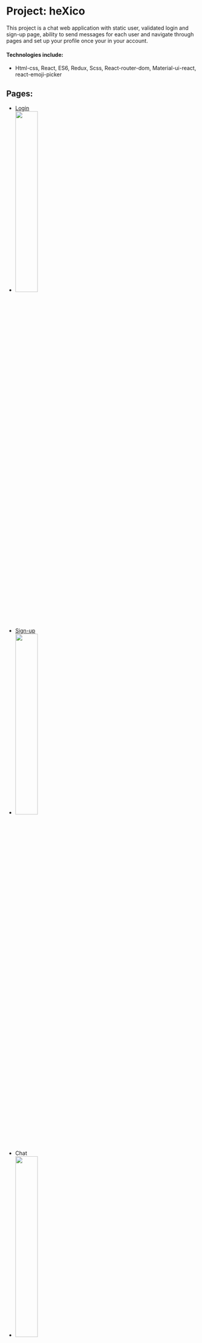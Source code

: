 # Project: heXico

This project is a chat web application with static user, validated login and sign-up page, ability to send messages for each user and navigate through pages and set up your profile once your in your account.

#### Technologies include:

* Html-css, React, ES6, Redux, Scss, React-router-dom, Material-ui-react, react-emoji-picker

## Pages:
* [Login](https://nda-kd.github.io/heXico/#/) 
* <img src="https://user-images.githubusercontent.com/65509739/113914427-c8b33680-97f2-11eb-87bf-0af8a8cae18e.png" width="35%"></img>
* [Sign-up](https://nda-kd.github.io/heXico/#/Signup) 
* <img src="https://user-images.githubusercontent.com/65509739/113914540-e7193200-97f2-11eb-9222-5bc4501800a6.png" width="35%"></img>
* Chat 
* <img src="https://user-images.githubusercontent.com/65509739/113913529-aec52400-97f1-11eb-9a9e-4f0141e1d9fa.png" width="35%"></img>
* Profile 
* <img src="https://user-images.githubusercontent.com/65509739/113913772-f21f9280-97f1-11eb-85f1-3915b5f2960b.png" width="35%"></img>







#### To test the demo
``` 
Email: admin@gmail.com 
Password: 12345678
```
 
<!-- <img src="Docs/carts.gif" width="300" height="360"> -->

### Installation
``` 
$ git clone https://github.com/nda-kd/heXico.git
```

